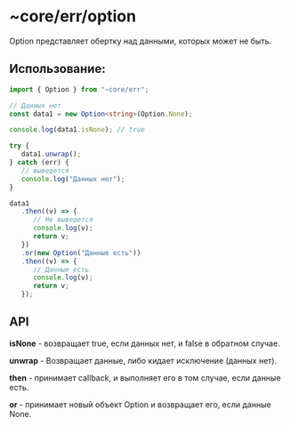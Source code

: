 # ~core/err/option

Option представляет обертку над данными, которых может не быть.

## Использование:

```typescript
import { Option } from "~core/err";

// Данных нет
const data1 = new Option<string>(Option.None);

console.log(data1.isNone); // true

try {
   data1.unwrap();
} catch (err) {
   // выведется
   console.log("Данных нет");
}

data1
   .then((v) => {
      // Не выведется
      console.log(v);
      return v;
   })
   .or(new Option("Данные есть"))
   .then((v) => {
      // Данные есть
      console.log(v);
      return v;
   });
```

## API

**isNone** - возвращает true, если данных нет, и false в обратном случае.

**unwrap** - Возвращает данные, либо кидает исключение (данных нет).

**then** - принимает callback, и выполняет его в том случае, если данные есть.

**or** - принимает новый объект Option и возвращает его, если данные None.
